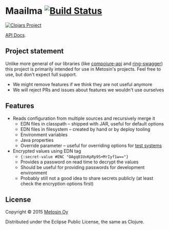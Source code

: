 # Maailma [![Build Status](https://travis-ci.org/metosin/maailma.svg?branch=master)](https://travis-ci.org/metosin/maailma)

[![Clojars Project](http://clojars.org/metosin/maailma/latest-version.svg)](http://clojars.org/metosin/maailma)

[API Docs](http://metosin.github.io/maailma/maailma.core.html).

## Project statement

Unlike more general of our libraries (like
[compojure-api](https://github.com/metosin/compojure-api) and
[ring-swagger](https://github.com/metosin/ring-swagger)) this project is
primarily intended for use in Metosin's projects. Feel free to use, but
don't expect full support.

- We might remove features if we think they are not useful anymore
- We will reject PRs and issues about features we wouldn't use ourselves

## Features

- Reads configuration from multiple sources and recursively merge it
    - EDN files in classpath – shipped with JAR, useful for default options
    - EDN files in filesystem – created by hand or by deploy tooling
    - Environment variables
    - Java properties
    - Override parameter – useful for overriding options for [test systems](https://github.com/metosin/palikka/blob/master/test/palikka/core_test.clj#L9)
- Encrypted values using EDN tag
    - `{:secret-value #ENC "OAgq01UxKpRp9S+MrIyf1w=="}`
    - Provides a password on read time to decrypt the values
    - Should be useful for providing passwords for development environment
    - Probably still not a good idea to share secrets publicly (at least check
    the encryption options first)

## License

Copyright © 2015 [Metosin Oy](http://www.metosin.fi)

Distributed under the Eclipse Public License, the same as Clojure.

